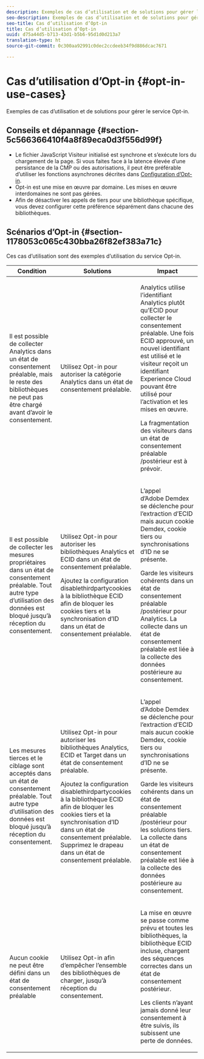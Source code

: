 ```yaml
---
description: Exemples de cas d’utilisation et de solutions pour gérer le service Opt-in.
seo-description: Exemples de cas d’utilisation et de solutions pour gérer le service Opt-in.
seo-title: Cas d’utilisation d’Opt-in
title: Cas d’utilisation d’Opt-in
uuid: d75a44d5-b713-43d1-b5b6-95d1d0d213a7
translation-type: ht
source-git-commit: 0c300aa92991c0dec2ccdeeb34f9d886dcac7671

---
```



# Cas d’utilisation d’Opt-in {#opt-in-use-cases}

Exemples de cas d’utilisation et de solutions pour gérer le service Opt-in.

## Conseils et dépannage {#section-5c566366410f4a8f89eca0d3f556d99f}

* Le fichier JavaScript Visiteur initialisé est synchrone et s’exécute lors du chargement de la page. Si vous faites face à la latence élevée d’une persistance de la CMP ou des autorisations, il peut être préférable d’utiliser les fonctions asynchrones décrites dans [Configuration d’Opt-in](../../implementation-guides/opt-in-service/getting-started.md#section-cf9ab638780141c9b62dc57cf00b7047).
* Opt-in est une mise en œuvre par domaine. Les mises en œuvre interdomaines ne sont pas gérées.
* Afin de désactiver les appels de tiers pour une bibliothèque spécifique, vous devez configurer cette préférence séparément dans chacune des bibliothèques.

## Scénarios d’Opt-in  {#section-1178053c065c430bba26f82ef383a71c}

Ces cas d’utilisation sont des exemples d’utilisation du service Opt-in.

<table id="table_83C85343611344D8A8315157C1B4240F"> 
 <thead> 
  <tr> 
   <th colname="col1" class="entry"> Condition </th> 
   <th colname="col2" class="entry"> Solutions </th> 
   <th colname="col3" class="entry"> Impact </th> 
  </tr>
 </thead>
 <tbody> 
  <tr> 
   <td colname="col1"> <p>Il est possible de collecter Analytics dans un état de consentement préalable, mais le reste des bibliothèques ne peut pas être chargé avant d’avoir le consentement. </p> </td> 
   <td colname="col2"> <p>Utilisez Opt-in pour autoriser la catégorie Analytics dans un état de consentement préalable. </p> </td> 
   <td colname="col3"> <p>Analytics utilise l’identifiant Analytics plutôt qu’ECID pour collecter le consentement préalable. Une fois ECID approuvé, un nouvel identifiant est utilisé et le visiteur reçoit un identifiant Experience Cloud pouvant être utilisé pour l’activation et les mises en œuvre. </p> <p>La fragmentation des visiteurs dans un état de consentement préalable /postérieur est à prévoir. </p> </td> 
  </tr> 
  <tr> 
   <td colname="col1"> <p>Il est possible de collecter les mesures propriétaires dans un état de consentement préalable. Tout autre type d’utilisation des données est bloqué jusqu’à réception du consentement. </p> </td> 
   <td colname="col2"> <p>Utilisez Opt-in pour autoriser les bibliothèques Analytics et ECID dans un état de consentement préalable. </p> <p>Ajoutez la configuration disablethirdpartycookies à la bibliothèque ECID afin de bloquer les cookies tiers et la synchronisation d’ID dans un état de consentement préalable. </p> </td> 
   <td colname="col3"> <p>L’appel d’Adobe Demdex se déclenche pour l’extraction d’ECID mais aucun cookie Demdex, cookie tiers ou synchronisations d’ID ne se présente. </p> <p>Garde les visiteurs cohérents dans un état de consentement préalable /postérieur pour Analytics. La collecte dans un état de consentement préalable est liée à la collecte des données postérieure au consentement. </p> </td> 
  </tr> 
  <tr> 
   <td colname="col1"> <p>Les mesures tierces et le ciblage sont acceptés dans un état de consentement préalable. Tout autre type d’utilisation des données est bloqué jusqu’à réception du consentement. </p> </td> 
   <td colname="col2"> <p>Utilisez Opt-in pour autoriser les bibliothèques Analytics, ECID et Target dans un état de consentement préalable. </p> <p>Ajoutez la configuration <span class="codeph">disablethirdpartycookies</span> à la bibliothèque ECID afin de bloquer les cookies tiers et la synchronisation d’ID dans un état de consentement préalable. Supprimez le drapeau dans un état de consentement préalable. </p> </td> 
   <td colname="col3"> <p>L’appel d’Adobe Demdex se déclenche pour l’extraction d’ECID mais aucun cookie Demdex, cookie tiers ou synchronisations d’ID ne se présente. </p> <p>Garde les visiteurs cohérents dans un état de consentement préalable /postérieur pour les solutions tiers. La collecte dans un état de consentement préalable est liée à la collecte des données postérieure au consentement. </p> </td> 
  </tr> 
  <tr> 
   <td colname="col1"> <p>Aucun cookie ne peut être défini dans un état de consentement préalable </p> </td> 
   <td colname="col2"> <p>Utilisez Opt-in afin d’empêcher l’ensemble des bibliothèques de charger, jusqu’à réception du consentement. </p> </td> 
   <td colname="col3"> <p>La mise en œuvre se passe comme prévu et toutes les bibliothèques, la bibliothèque ECID incluse, chargent des séquences correctes dans un état de consentement postérieur. </p> <p>Les clients n’ayant jamais donné leur consentement à être suivis, ils subissent une perte de données. </p> </td> 
  </tr> 
 </tbody> 
</table>

